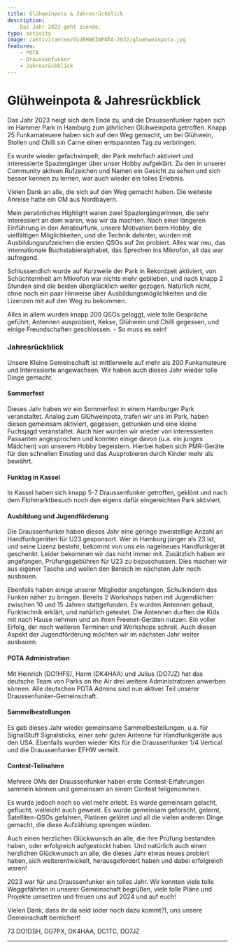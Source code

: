 ```yaml
---
title: Glühweinpota & Jahresrückblick 
description:
    Das Jahr 2023 geht zuende.
type: activity
image: /aktivitaeten/GLUEHWEINPOTA-2022/gluehweinpota.jpg
features:
    - POTA
    - Draussenfunker
    - Jahresrückblick
---
```


# Glühweinpota & Jahresrückblick

Das Jahr 2023 neigt sich dem Ende zu, und die Draussenfunker haben sich im Hammer Park in Hamburg zum jährlichen Glühweinpota getroffen. Knapp 25 Funkamateuere haben sich auf den Weg gemacht, um bei Glühwein, Stollen und Chilli sin Carne einen entspannten Tag zu verbringen.

Es wurde wieder gefachsimpelt, der Park mehrfach aktiviert und interessierte Spaziergänger über unser Hobby aufgeklärt. Zu den in unserer Community aktiven Rufzeichen und Namen ein Gesicht zu sehen und sich besser kennen zu lernen, war auch wieder ein tolles Erlebnis.

Vielen Dank an alle, die sich auf den Weg gemacht haben. Die weiteste Anreise hatte ein OM aus Nordbayern.

Mein persönliches Highlight waren zwei Spaziergängerinnen, die sehr interessiert an dem waren, was wir da machten. Nach einer längeren Einführung in den Amateurfunk, unsere Motivation beim Hobby, die vielfältigen Möglichkeiten, und die Technik dahinter, wurden mit Ausbildungsrufzeichen die ersten QSOs auf 2m probiert. Alles war neu, das internationale Buchstabieralphabet, das Sprechen ins Mikrofon, all das war aufregend.

Schlussendlich wurde auf Kurzwelle der Park in Rekordzeit aktiviert, von Schüchternheit am Mikrofon war nichts mehr geblieben, und nach knapp 2 Stunden sind die beiden überglücklich weiter gezogen. Natürlich nicht, ohne noch ein paar Hinweise über Ausbildungsmöglichkeiten und die Lizenzen mit auf den Weg zu bekommen. 

Alles in allem wurden knapp 200 QSOs geloggt, viele tolle Gespräche geführt, Antennen ausprobiert, Kekse, Glühwein und Chilli gegessen, und einige Freundschaften geschlossen. - So muss es sein!

### Jahresrückblick

Unsere Kleine Gemeinschaft ist mittlerweile auf mehr als 200 Funkamateure und Interessierte angewachsen. Wir haben auch dieses Jahr wieder tolle Dinge gemacht.

#### Sommerfest
Dieses Jahr haben wir ein Sommerfest in einem Hamburger Park veranstaltet. Analog zum Glühweinpota, trafen wir uns im Park, haben diesen gemeinsam aktiviert, gegessen, getrunken und eine kleine Fuchsjagd veranstaltet. Auch hier wurden wir wieder von interessierten Passanten angesprochen und konnten einige davon (u.a. ein junges Mädchen) von unserem Hobby begeistern. Hierbei haben sich PMR-Geräte für den schnellen Einstieg und das Ausprobieren durch Kinder mehr als bewährt.

#### Funktag in Kassel
In Kassel haben sich knapp 5-7 Draussenfunker getroffen, geklönt und nach dem Flohmarktbesuch noch den eigens dafür eingereichten Park aktiviert.

#### Ausbildung und Jugendförderung
Die Draussenfunker haben dieses Jahr eine geringe zweistellige Anzahl an Handfunkgeräten für U23 gesponsort. Wer in Hamburg jünger als 23 ist, und seine Lizenz besteht, bekommt von uns ein nagelneues Handfunkgerät geschenkt. Leider bekommen wir das nicht immer mit.
Zusätzlich haben wir angefangen, Prüfungsgebühren für U23 zu bezuschussen. Dies machen wir aus eigener Tasche und wollen den Bereich im nächsten Jahr noch ausbauen.

Ebenfalls haben einige unserer Mitglieder angefangen, Schulkindern das Funken näher zu bringen. Bereits 2 Workshops haben mit Jugendlichen zwischen 10 und 15 Jahren stattgefunden. Es wurden Antennen gebaut, Funktechnik erklärt, und natürlich getestet. Die Antennen durften die Kids mit nach Hause nehmen und an ihren Freenet-Geräten nutzen. Ein voller Erfolg, der nach weiteren Terminen und Workshops schreit. Auch diesen Aspekt der Jugendförderung möchten wir im nächsten Jahr weiter ausbauen.

#### POTA Administration
Mit Heinrich (DO1HFS), Harm (DK4HAA) und Julius (DO7JZ) hat das deutsche Team von Parks on the Air drei weitere Administratoren anwerben können. Alle deutschen POTA Admins sind nun aktiver Teil unserer Draussenfunker-Gemeinschaft.

#### Sammelbestellungen
Es gab dieses Jahr wieder gemeinsame Sammelbestellungen, u.a. für SignalStuff Signalsticks, einer sehr guten Antenne für Handfunkgeräte aus den USA. Ebenfalls wurden wieder Kits für die Draussenfunker 1/4 Vertical und die Draussenfunker EFHW verteilt.

#### Contest-Teilnahme
Mehrere OMs der Draussenfunker haben erste Contest-Erfahrungen sammeln können und gemeinsam an einem Contest teilgenommen.

Es wurde jedoch noch so viel mehr erlebt. Es wurde gemeinsam gelacht, geflucht, vielleicht auch geweint. Es wurde gemeinsam geforscht, gelernt, Satelliten-QSOs gefahren, Platinen gelötet und all die vielen anderen Dinge gemacht, die diese Aufzählung sprengen würden.

Auch einen herzlichen Glückwunsch an alle, die ihre Prüfung bestanden haben, oder erfolgreich aufgestockt haben. Und natürlich auch einen herzlichen Glückwunsch an alle, die dieses Jahr etwas neues probiert haben, sich weiterentwickelt, herausgefordert haben und dabei erfolgreich waren!

2023 war für uns Draussenfunker ein tolles Jahr. Wir konnten viele tolle Weggefährten in unserer Gemeinschaft begrüßen, viele tolle Pläne und Projekte umsetzen und freuen uns auf 2024 und auf euch!

Vielen Dank, dass ihr da seid (oder noch dazu kommt?), uns unsere Gemeinschaft bereichert!

73
DO1DSH, DG7PX, DK4HAA, DC1TC, DO7JZ

---